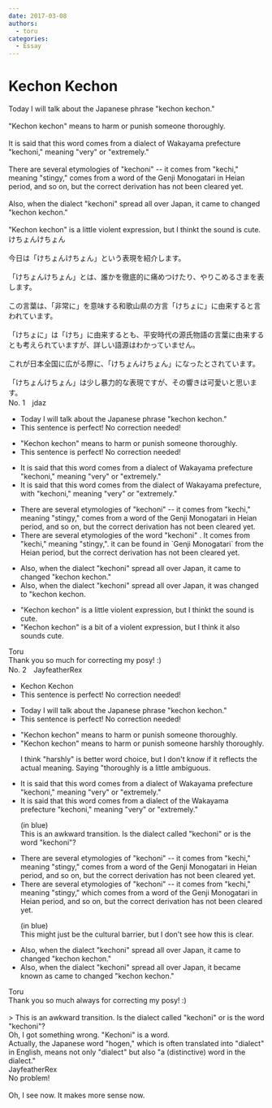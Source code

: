 ```yaml
---
date: 2017-03-08
authors:
  - toru
categories:
  - Essay
---
```


<h1 id="subject_show">Kechon Kechon</h1>
<div class="date" hidden>Mar 8, 2017 11:26</div>
<div id="post"><div id="body_show_ori">
Today I will talk about the Japanese phrase "kechon kechon."<br/><br/>"Kechon kechon" means to harm or punish someone thoroughly.<br/><br/>It is said that this word comes from a dialect of Wakayama prefecture "kechoni," meaning "very" or "extremely." <br/><br/>There are several etymologies of "kechoni" -- it comes from "kechi," meaning "stingy," comes from a word of the Genji Monogatari in Heian period, and so on, but the correct derivation has not been cleared yet.<br/><br/>Also, when the dialect "kechoni" spread all over Japan, it came to changed "kechon kechon."<br/><br/>"Kechon kechon" is a little violent expression, but I thinkt the sound is cute.
</div></div>

<!-- more -->

<div id="post_ja"><div id="body_show_mo">
けちょんけちょん<br/><br/>今日は「けちょんけちょん」という表現を紹介します。<br/><br/>「けちょんけちょん」とは、誰かを徹底的に痛めつけたり、やりこめるさまを表します。<br/><br/>この言葉は、「非常に」を意味する和歌山県の方言「けちょに」に由来すると言われています。<br/><br/>「けちょに」は「けち」に由来するとも、平安時代の源氏物語の言葉に由来するとも考えられていますが、詳しい語源はわかっていません。<br/><br/>これが日本全国に広がる際に、「けちょんけちょん」になったとされています。<br/><br/>「けちょんけちょん」は少し暴力的な表現ですが、その響きは可愛いと思います。
</div></div>
<div id="block"><div class="first_name"> No. 1　<span class="just_name">jdaz</span></div><div id="block2">
<ul class="correction_field">
<li class="incorrect">Today I will talk about the Japanese phrase "kechon kechon."</li>
<li class="corrected perfect">This sentence is perfect! No correction needed!</li>
</ul>
<ul class="correction_field">
<li class="incorrect">"Kechon kechon" means to harm or punish someone thoroughly.</li>
<li class="corrected perfect">This sentence is perfect! No correction needed!</li>
</ul>
<ul class="correction_field">
<li class="incorrect">It is said that this word comes from a dialect of Wakayama prefecture "kechoni," meaning "very" or "extremely." </li>
<li class="corrected correct">
It is said that this word comes from <span class="f_blue">the </span>dialect of Wakayama prefecture<span class="f_blue">,</span> <span class="f_blue">with</span> "kechoni," meaning "very" or "extremely." 
</li>
</ul>
<ul class="correction_field">
<li class="incorrect">There are several etymologies of "kechoni" -- it comes from "kechi," meaning "stingy," comes from a word of the Genji Monogatari in Heian period, and so on, but the correct derivation has not been cleared yet.</li>
<li class="corrected correct">
There are several etymologies of <span class="f_blue">the word</span> "kechoni" .<span class="f_blue"> I</span>t comes from "kechi," meaning "stingy,". it can be found in `Genji Monogatari` from the Heian period, but the correct derivation has not been cleared yet.
</li>
</ul>
<ul class="correction_field">
<li class="incorrect">Also, when the dialect "kechoni" spread all over Japan, it came to changed "kechon kechon."</li>
<li class="corrected correct">
Also, when the dialect "kechoni" spread all over Japan, it wa<span class="f_blue">s changed to</span> "kechon kechon.
</li>
</ul>
<ul class="correction_field">
<li class="incorrect">"Kechon kechon" is a little violent expression, but I thinkt the sound is cute.</li>
<li class="corrected correct">
"Kechon kechon" is a <span class="f_blue">bit of a </span>violent expression, but I think<span class="f_blue"> it also sounds cute.</span>
</li>
</ul>
</div><div class="name"><span class="just_name">Toru</span><br>
Thank you so much for correcting my posy! :)
</div>
</div>
<div id="block"><div class="first_name"> No. 2　<span class="just_name">JayfeatherRex</span></div><div id="block2">
<ul class="correction_field">
<li class="incorrect">Kechon Kechon</li>
<li class="corrected perfect">This sentence is perfect! No correction needed!</li>
</ul>
<ul class="correction_field">
<li class="incorrect">Today I will talk about the Japanese phrase "kechon kechon."</li>
<li class="corrected perfect">This sentence is perfect! No correction needed!</li>
</ul>
<ul class="correction_field">
<li class="incorrect">"Kechon kechon" means to harm or punish someone thoroughly.</li>
<li class="corrected correct">
"Kechon kechon" means to harm or punish someone <span class="f_red">harshly </span><span class="sline">thoroughly</span>.
<p class="correction_comment">I think "harshly" is better word choice, but I don't know if it reflects the actual meaning.  Saying "thoroughly is a little ambiguous.</p>
</li>
</ul>
<ul class="correction_field">
<li class="incorrect">It is said that this word comes from a dialect of Wakayama prefecture "kechoni," meaning "very" or "extremely." </li>
<li class="corrected correct">
It is said that this word comes from a dialect of <span class="f_red">the </span>Wakayama <span class="f_blue">prefecture "kechoni,"</span> meaning "very" or "extremely." 
<p class="correction_comment">(in blue)<br/>This is an awkward transition.  Is the dialect called "kechoni" or is the word "kechoni"?</p>
</li>
</ul>
<ul class="correction_field">
<li class="incorrect">There are several etymologies of "kechoni" -- it comes from "kechi," meaning "stingy," comes from a word of the Genji Monogatari in Heian period, and so on, but the correct derivation has not been cleared yet.</li>
<li class="corrected correct">
There are several etymologies of "kechoni" -- it comes from "kechi," meaning "stingy," <span class="f_red">which </span>comes from a word of the Genji Monogatari in Heian period, and <span class="f_blue">so on,</span> but the correct derivation has not been cleared yet.
<p class="correction_comment">(in blue)<br/>This might just be the cultural barrier, but I don't see how this is clear.</p>
</li>
</ul>
<ul class="correction_field">
<li class="incorrect">Also, when the dialect "kechoni" spread all over Japan, it came to changed "kechon kechon."</li>
<li class="corrected correct">
Also, when the dialect "kechoni" spread all over Japan, it <span class="f_red">became known as </span><span class="sline">came to changed</span> "kechon kechon."
</li>
</ul>
</div><div class="name"><span class="just_name">Toru</span><br>
Thank you so much always for correcting my posy! :)<br/><br/>&gt; This is an awkward transition. Is the dialect called "kechoni" or is the word "kechoni"?<br/>Oh, I got something wrong. "Kechoni" is a word.<br/>Actually, the Japanese word "hogen," which is often translated into "dialect" in English, means not only "dialect" but also "a (distinctive) word in the dialect."
</div>
<div class="name"><span class="just_name">JayfeatherRex</span><br>
No problem!<br/><br/>Oh, I see now.  It makes more sense now.
</div>
</div>
